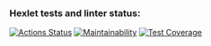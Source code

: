 ### Hexlet tests and linter status:
[![Actions Status](https://github.com/Covch/java-project-61/workflows/hexlet-check/badge.svg)](https://github.com/Covch/java-project-61/actions)
[![Maintainability](https://api.codeclimate.com/v1/badges/682c0492e719e0e28caf/maintainability)](https://codeclimate.com/github/Covch/java-project-61/maintainability)
[![Test Coverage](https://api.codeclimate.com/v1/badges/682c0492e719e0e28caf/test_coverage)](https://codeclimate.com/github/Covch/java-project-61/test_coverage)
